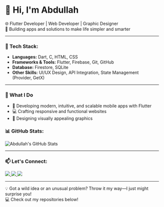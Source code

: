 # 👋 Hi, I'm Abdullah  
🌐 Flutter Developer | Web Developer | Graphic Designer  
🚀 Building apps and solutions to make life simpler and smarter  

---

### 🚀 Tech Stack:
- **Languages:** Dart, C, HTML, CSS
- **Frameworks & Tools:** Flutter, Firebase, Git, GitHub
- **Database:** Firestore, SQLite
- **Other Skills:** UI/UX Design, API Integration, State Management (Provider, GetX)

---

### 🌟 What I Do  
- 📱 Developing modern, intuitive, and scalable mobile apps with Flutter
- 💻 Crafting responsive and functional websites
- 🎨 Designing visually appealing graphics
  
### 📊 GitHub Stats:
![Abdullah's GitHub Stats](https://github-readme-stats.vercel.app/api?username=AbdullahAli2005&show_icons=true&theme=radical)

---

### 📫 Let's Connect:

<p align="left">
  <a href="https://instagram.com/__abdullah.ali__" target="_blank">
    <img src="[https://img.icons8.com/neon/48/instagram-new.png](https://raw.githubusercontent.com/rahuldkjain/github-profile-readme-generator/master/src/images/icons/Social/instagram.svg)"/>
  </a>
  <a href="https://www.linkedin.com/in/abdullah-ali-44a892330" target="_blank">
    <img src="https://img.icons8.com/neon/48/linkedin.png"/>
  </a>
  <a href="mailto:smabd7409@gmail.com">
    <img src="https://img.icons8.com/neon/48/gmail.png"/>
  </a>
</p>

---

💡 Got a wild idea or an unusual problem? Throw it my way—I just might surprise you!  
💻 Check out my repositories below!
